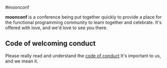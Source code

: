 #moonconf

**moonconf** is a conference being put together quickly to provide a place for the functional programming community to learn together and celebrate. It's offered with love, and we'd love to see you there.

## Code of welcoming conduct

Please really read and understand the [code of conduct](http://maitria.com/coc) It's important to us, and we mean it.
